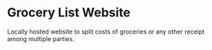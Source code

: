# Grocery List Website
Locally hosted website to split costs of groceries or any other receipt among multiple parties.
